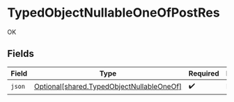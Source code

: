 # TypedObjectNullableOneOfPostRes

OK


## Fields

| Field                                                                                        | Type                                                                                         | Required                                                                                     | Description                                                                                  |
| -------------------------------------------------------------------------------------------- | -------------------------------------------------------------------------------------------- | -------------------------------------------------------------------------------------------- | -------------------------------------------------------------------------------------------- |
| `json`                                                                                       | [Optional[shared.TypedObjectNullableOneOf]](../../models/shared/typedobjectnullableoneof.md) | :heavy_check_mark:                                                                           | N/A                                                                                          |